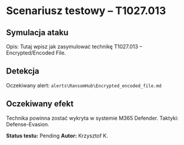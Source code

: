 # Scenariusz testowy – T1027.013

## Symulacja ataku

Opis: Tutaj wpisz jak zasymulować technikę T1027.013 – Encrypted/Encoded File.

## Detekcja

Oczekiwany alert: `alerts\RansomHub\Encrypted_encoded_file.md`

## Oczekiwany efekt

Technika powinna zostać wykryta w systemie M365 Defender. Taktyki: Defense-Evasion.

**Status testu:** Pending
**Autor:** Krzysztof K.

